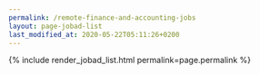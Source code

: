 ```yaml
---
permalink: /remote-finance-and-accounting-jobs
layout: page-jobad-list
last_modified_at: 2020-05-22T05:11:26+0200
---
```

{% include render_jobad_list.html permalink=page.permalink %}
